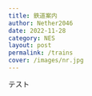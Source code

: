 ```yaml
---
title: 鉄道案内
author: Nether2046
date: 2022-11-28
category: NES
layout: post
permalink: /trains
cover: /images/nr.jpg
---
```


テスト
